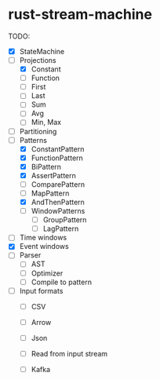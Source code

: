 # rust-stream-machine


TODO:
- [x] StateMachine
- [ ] Projections
    - [x] Constant
    - [ ] Function
    - [ ] First
    - [ ] Last
    - [ ] Sum
    - [ ] Avg
    - [ ] Min, Max
- [ ] Partitioning
- [ ] Patterns
    -  [x] ConstantPattern
    -  [x] FunctionPattern
    -  [x] BiPattern
    -  [x] AssertPattern
    -  [ ] ComparePattern
    -  [ ] MapPattern
    -  [x] AndThenPattern
    -  [ ] WindowPatterns
        -  [ ] GroupPattern    
        -  [ ] LagPattern    
- [ ] Time windows
- [x] Event windows
- [ ] Parser
    - [ ] AST
    - [ ] Optimizer
    - [ ] Compile to pattern
- [ ] Input formats
    - [ ] CSV
    - [ ] Arrow
    - [ ] Json
    - [ ] Read from input stream
    - [ ] Kafka
    
